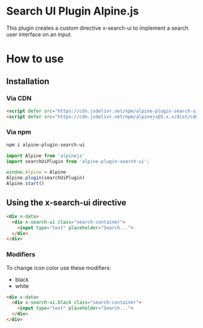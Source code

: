 # Search UI Plugin Alpine.js

This plugin creates a custom directive x-search-ui to implement a search user interface on an input.

# How to use

## Installation

### Via CDN

```html
<script defer src="https://cdn.jsdelivr.net/npm/alpine-plugin-search-ui@1.x.x/dist/cdn.min.js"></script>
<script defer src="https://cdn.jsdelivr.net/npm/alpinejs@3.x.x/dist/cdn.min.js"></script>
```

### Via npm

```bash
npm i alpine-plugin-search-ui
```

```javascript
import Alpine from 'alpinejs'
import searchUiPlugin from 'alpine-plugin-search-ui'; 

window.Alpine = Alpine
Alpine.plugin(searchUiPlugin)
Alpine.start()
``` 

## Using the x-search-ui directive

```html
<div x-data>
  <div x-search-ui class="search-container">
    <input type="text" placeholder="Search...">
  </div>
</div>
```

### Modifiers

To change icon color use these modifiers:

- black
- white

```html
<div x-data>
  <div x-search-ui.black class="search-container">
    <input type="text" placeholder="Search...">
  </div>
</div>
```
